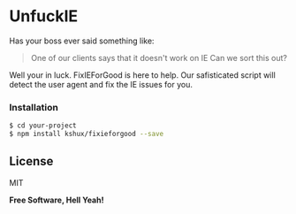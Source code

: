 # UnfuckIE

Has your boss ever said something like:
> One of our clients says that it doesn't work on IE
> Can we sort this out?

Well your in luck. FixIEForGood is here to help. Our safisticated script will detect the user agent and fix the IE issues for you. 

### Installation

```sh
$ cd your-project
$ npm install kshux/fixieforgood --save
```

License
----

MIT


**Free Software, Hell Yeah!**
